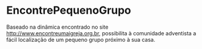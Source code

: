 # EncontrePequenoGrupo
Baseado na dinâmica encontrado no site http://www.encontreumaigreja.org.br, possibilita à comunidade adventista a fácil localização de um pequeno grupo próximo à sua casa.
